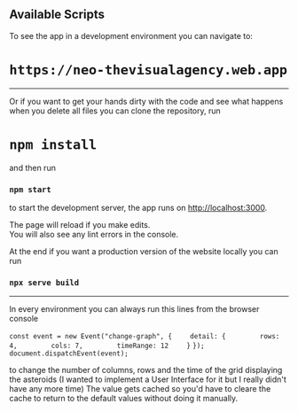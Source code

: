 ## Available Scripts

To see the app in a development environment you can navigate to: 
# `https://neo-thevisualagency.web.app`

---------------------------------------------------

Or if you want to get your hands dirty with the code and see what happens when you delete all files you can clone the repository, run 
# `npm install`
and then run
### `npm start`
to start the development server, the app runs on [http://localhost:3000](http://localhost:3000).

The page will reload if you make edits.\
You will also see any lint errors in the console.

At the end if you want a production version of the website locally you can run
### `npx serve build`

---------------------------------------------------

In every environment you can always run this lines from the browser console

`const event = new Event("change-graph", {`
`    detail: {`
`        rows: 4,`
`        cols: 7,`
`        timeRange: 12`
`    }`
`});`
`document.dispatchEvent(event);`

to change the number of columns, rows and the time of the grid displaying the asteroids (I wanted to implement a User Interface for it but I really didn't have any more time)
The value gets cached so you'd have to cleare the cache to return to the default values without doing it manually.
